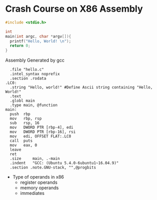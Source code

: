 # Crash Course on X86 Assembly


```c
#include <stdio.h>

int
main(int argc, char *argv[]){
  printf("Hello, World! \n");
  return 0;
}
```

Assembly Generated by gcc
```assembly
  .file "hello.c"
  .intel_syntax noprefix
  .section .rodata
.LC0:
  .string "Hello, world!" #Define Ascii string containing "Hello, World!"
  .text
  .globl main
  .type main, @function
main:
  push  rbp
  mov   rbp, rsp
  sub   rsp, 16
  mov   DWORD PTR [rbp-4], edi
  mov   DWORD PTR [rbp-16], rsi
  mov   edi, OFFSET FLAT:.LC0
  call  puts
  mov   eax, 0
  leave
  ret
  .size     main, .-main
  .indent   "GCC: (Ubuntu 5.4.0-6ubuntu1~16.04.9)"
  .section .note.GNU-stack, "",@progbits
```

- Type of operands in x86
  - register operands
  - memory operands
  - immediates
